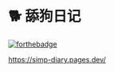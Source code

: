 # 🐕 舔狗日记

[![forthebadge](https://forthebadge.com/images/badges/made-with-typescript.svg)](https://forthebadge.com)

https://simp-diary.pages.dev/
